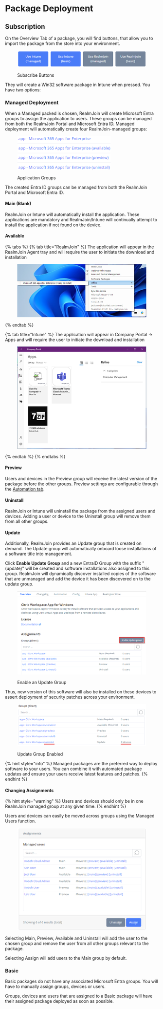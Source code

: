 # Package Deployment

## Subscription

On the Overview Tab of a package, you will find buttons, that allow you to import the package from the store into your environment.

<figure><img src="../../../.gitbook/assets/image (331).png" alt=""><figcaption><p>Subscribe Buttons</p></figcaption></figure>

They will create a Win32 software package in Intune when pressed. You have two options:

### Managed Deployment

When a Managed packed is chosen, RealmJoin will create Microsoft Entra groups to assign the application to users. These groups can be managed from both the RealmJoin Portal and Microsoft Entra ID. Managed deployment will automatically create four RealmJoin-managed groups:

<figure><img src="../../../.gitbook/assets/image (335).png" alt=""><figcaption><p>Application Groups</p></figcaption></figure>

The created Entra ID groups can be managed from both the RealmJoin Portal and Microsoft Entra ID.&#x20;

#### **Main (Blank)**

RealmJoin or Intune will automatically install the application. These applications are mandatory and RealmJoin/Intune will continually attempt to install the application if not found on the device.

#### **Available**

{% tabs %}
{% tab title="RealmJoin" %}
The application will appear in the RealmJoin Agent tray and will require the user to initiate the download and installation

<figure><img src="../../.gitbook/assets/image.png" alt=""><figcaption></figcaption></figure>
{% endtab %}

{% tab title="Intune" %}
The application will appear in Company Portal -> Apps and will require the user to initiate the download and installation

<figure><img src="../../.gitbook/assets/image (2).png" alt=""><figcaption></figcaption></figure>
{% endtab %}
{% endtabs %}

#### Preview

Users and devices in the Preview group will receive the latest version of the package before the other groups. Preview settings are configurable through the [Automation tab](package-details.md#automation).

#### Uninstall

RealmJoin or Intune will uninstall the package from the assigned users and devices. Adding a user or device to the Uninstall group will remove them from all other groups.

#### Update

Additionally, RealmJoin provides an Update group that is created on demand. The Update group will automatically onboard loose installations of a software title into management.

Click **Enable Update Group** and a new EntraID Group with the suffix "(update)" will be created and software installations also assigned to this group. RealmJoin will dynamically discover installed copies of the software that are unmanaged and add the device it has been discovered on to the update group.

<figure><img src="../../.gitbook/assets/app-deploy-1.png" alt=""><figcaption><p>Enable an Update Group</p></figcaption></figure>

Thus, new version of this software will also be installed on these devices to assert deployment of security patches across your environment.

<figure><img src="../../.gitbook/assets/app-deploy-2.png" alt=""><figcaption><p>Update Group Enabled</p></figcaption></figure>

{% hint style="info" %}
Managed packages are the preferred way to deploy software to your users. You can combine it with automated package updates and ensure your users receive latest features and patches.
{% endhint %}

#### Changing Assignments

{% hint style="warning" %}
Users and devices should only be in one RealmJoin managed group at any given time.
{% endhint %}

Users and devices can easily be moved across groups using the Managed Users function.

<figure><img src="../../.gitbook/assets/image (3).png" alt=""><figcaption></figcaption></figure>

Selecting Main, Preview, Available and Uninstall will add the user to the chosen group and remove the user from all other groups relevant to the package.

Selecting Assign will add users to the Main group by default.

### Basic

Basic packages do not have any associated Microsoft Entra groups. You will have to manually assign groups, devices or users.

Groups, devices and users that are assigned to a Basic package will have their assigned package deployed as soon as possible.

